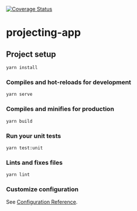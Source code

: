 [![Coverage Status](https://coveralls.io/repos/github/longo-andrea/projecting-app/badge.svg)](https://coveralls.io/github/longo-andrea/projecting-app)

# projecting-app

## Project setup
```
yarn install
```

### Compiles and hot-reloads for development
```
yarn serve
```

### Compiles and minifies for production
```
yarn build
```

### Run your unit tests
```
yarn test:unit
```

### Lints and fixes files
```
yarn lint
```

### Customize configuration
See [Configuration Reference](https://cli.vuejs.org/config/).

